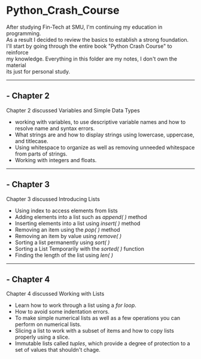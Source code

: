 # Python_Crash_Course
After studying Fin-Tech at SMU, I'm continuing my education in programming. <br>
As a result I decided to review the basics to establish a strong foundation. <br>
I'll start by going through the entire book "Python Crash Course" to reinforce <br> 
my knowledge. Everything in this folder are my notes, I don't own the material <br> 
its just for personal study.
***
## - Chapter 2
Chapter 2 discussed Variables and Simple Data Types
- working with variables, to use descriptive variable names and how to resolve name and syntax errors. <br>
- What strings are and how to display strings using lowercase, uppercase, and titlecase. <br>
- Using whitespace to organize as well as removing unneeded whitespace from parts of strings.<br>
- Working with integers and floats.
***
## - Chapter 3
Chapter 3 discussed Introducing Lists  <br>
- Using index to access elements from lists <br>
- Adding elements into a list such as _append( )_ method <br>
- Inserting elements into a list using _insert( )_ method <br>
- Removing an item using the _pop( )_ method <br>
- Removing an item by value using _remove( )_ <br>
- Sorting a list permanently using _sort( )_ <br>
- Sorting a List Temporarily with the _sorted( )_ function <br>
- Finding the length of the list using _len( )_
***
## - Chapter 4
Chapter 4 discussed Working with Lists <br>
- Learn how to work through a list using a _for loop_.<br>
- How to avoid some indentation errors. <br>
- To make simple numerical lists as well as a few operations you can perform on numerical lists. <br>
- Slicing a list to work with a subset of items and how to copy lists properly using a slice.<br>
- Immutable lists called _tuples_, which provide a degree of protection to a set of values that shouldn't chage.